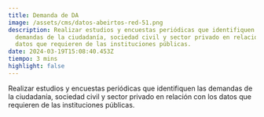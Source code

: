 ```yaml
---
title: Demanda de DA
image: /assets/cms/datos-abeirtos-red-51.png
description: Realizar estudios y encuestas periódicas que identifiquen las
  demandas de la ciudadanía, sociedad civil y sector privado en relación con los
  datos que requieren de las instituciones públicas.
date: 2024-03-19T15:08:40.453Z
tiempo: 3 mins
highlight: false
---
```

<!--StartFragment-->

Realizar estudios y encuestas periódicas que identifiquen las demandas de la ciudadanía, sociedad civil y sector privado en relación con los datos que requieren de las instituciones públicas.

<!--EndFragment-->